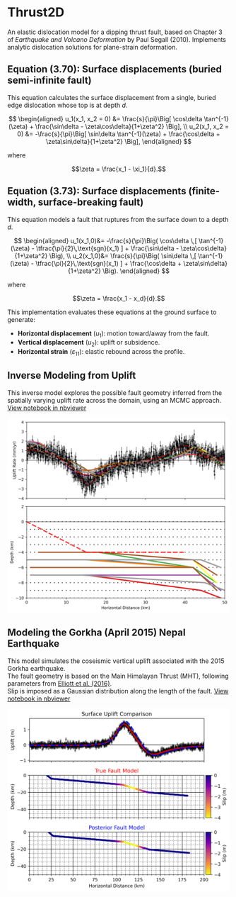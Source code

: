 # Thrust2D

An elastic dislocation model for a dipping thrust fault, based on Chapter 3 of *Earthquake and Volcano Deformation* by Paul Segall (2010). Implements analytic dislocation solutions for plane-strain deformation.

## Equation (3.70): Surface displacements (buried semi-infinite fault)

This equation calculates the surface displacement from a single, buried edge dislocation whose top is at depth *d*.

$$
\begin{aligned}
u_1(x_1, x_2 = 0) &= \frac{s}{\pi}\Big[ \cos\delta \tan^{-1}(\zeta) + \frac{\sin\delta - \zeta\cos\delta}{1+\zeta^2} \Big], \\
u_2(x_1, x_2 = 0) &= -\frac{s}{\pi}\Big[ \sin\delta \tan^{-1}(\zeta) + \frac{\cos\delta + \zeta\sin\delta}{1+\zeta^2} \Big],
\end{aligned}
$$

where

$$\zeta = \frac{x_1 - \xi_1}{d}.$$

## Equation (3.73): Surface displacements (finite-width, surface-breaking fault)

This equation models a fault that ruptures from the surface down to a depth *d*. 

$$
\begin{aligned}
u_1(x_1,0)&= -\frac{s}{\pi}\Big( \cos\delta \,[ \tan^{-1}(\zeta) - \tfrac{\pi}{2}\,\text{sgn}(x_1) ] + \frac{\sin\delta - \zeta\cos\delta}{1+\zeta^2} \Big), \\
u_2(x_1,0)&= \frac{s}{\pi}\Big( \sin\delta \,[ \tan^{-1}(\zeta) - \tfrac{\pi}{2}\,\text{sgn}(x_1) ] + \frac{\cos\delta + \zeta\sin\delta}{1+\zeta^2} \Big).
\end{aligned}
$$

where

$$\zeta = \frac{x_1 - x_d}{d}.$$

This implementation evaluates these equations at the ground surface to generate:
- **Horizontal displacement** ($u_1$): motion toward/away from the fault. 
- **Vertical displacement** ($u_2$): uplift or subsidence. 
- **Horizontal strain** ($\varepsilon_{11}$): elastic rebound across the profile.

## Inverse Modeling from Uplift  
This inverse model explores the possible fault geometry inferred from the spatially varying uplift rate across the domain, using an MCMC approach. [View notebook in nbviewer](https://nbviewer.org/github/braydennoh/Thrust2D/blob/main/anynumber_thrust_mcmc.ipynb)

<img src="https://github.com/braydennoh/Segall-Thrust-2D/blob/main/image/image1.png">

## Modeling the Gorkha (April 2015) Nepal Earthquake  

This model simulates the coseismic vertical uplift associated with the 2015 Gorkha earthquake.  
The fault geometry is based on the Main Himalayan Thrust (MHT), following parameters from [Elliott et al. (2016)](https://www.nature.com/articles/ngeo2623).  
Slip is imposed as a Gaussian distribution along the length of the fault. [View notebook in nbviewer](https://nbviewer.org/github/braydennoh/Thrust2D/blob/main/gorkha_inverse.ipynb)

<img src="https://github.com/braydennoh/Segall-Thrust-2D/blob/main/image/image3.png">
